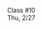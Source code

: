 <div class="lecture2">

<div class="column_date">
<p markdown="block">

Class #10 <br>
Thu, 2/27

</p>
</div>
<div class="column_materials">
<p markdown="block">



</p>
</div>

<div class="column_assign">
<p markdown="block">



</p>
</div>

</div>

